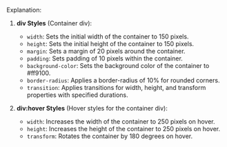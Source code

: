 

Explanation:

1. **div Styles** (Container div):
   - `width`: Sets the initial width of the container to 150 pixels.
   - `height`: Sets the initial height of the container to 150 pixels.
   - `margin`: Sets a margin of 20 pixels around the container.
   - `padding`: Sets padding of 10 pixels within the container.
   - `background-color`: Sets the background color of the container to #ff9100.
   - `border-radius`: Applies a border-radius of 10% for rounded corners.
   - `transition`: Applies transitions for width, height, and transform properties with specified durations.

2. **div:hover Styles** (Hover styles for the container div):
   - `width`: Increases the width of the container to 250 pixels on hover.
   - `height`: Increases the height of the container to 250 pixels on hover.
   - `transform`: Rotates the container by 180 degrees on hover.
